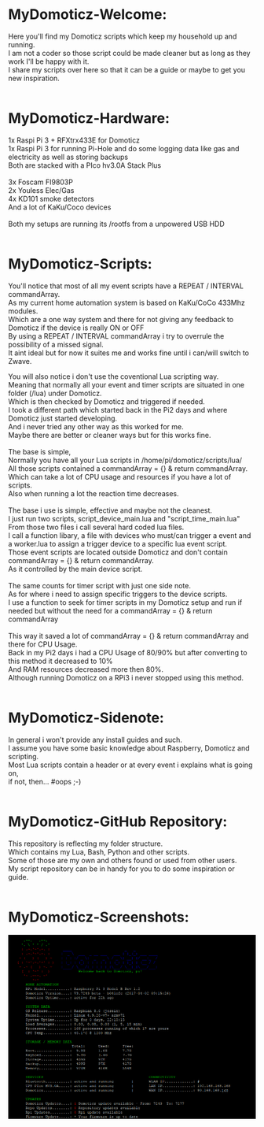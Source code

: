 # MyDomoticz-Welcome:
Here you'll find my Domoticz scripts which keep my household up and running.<br />
I am not a coder so those script could be made cleaner but as long as they work I'll be happy with it.<br />
I share my scripts over here so that it can be a guide or maybe to get you new inspiration.<br />
<br />
# MyDomoticz-Hardware:
1x Raspi Pi 3 + RFXtrx433E for Domoticz<br /> 
1x Raspi Pi 3 for running Pi-Hole and do some logging data like gas and electricity as well as storing backups<br />
Both are stacked with a PIco hv3.0A Stack Plus<br />
<br />
3x Foscam FI9803P<br />
2x Youless Elec/Gas<br />
4x KD101 smoke detectors<br />
And a lot of KaKu/Coco devices<br />
<br />
Both my setups are running its /rootfs from a unpowered USB HDD<br />
<br />
# MyDomoticz-Scripts:
You'll notice that most of all my event scripts have a REPEAT / INTERVAL commandArray.<br />
As my current home automation system is based on KaKu/CoCo 433Mhz modules.<br />
Which are a one way system and there for not giving any feedback to Domoticz if the device is really ON or OFF<br />
By using a REPEAT / INTERVAL commandArray i try to overrule the possibility of a missed signal.<br />
It aint ideal but for now it suites me and works fine until i can/will switch to Zwave.<br />

You will also notice i don't use the coventional Lua scripting way.<br />
Meaning that normally all your event and timer scripts are situated in one folder (/lua) under Domoticz.<br />
Which is then checked by Domoticz and triggered if needed.<br />
I took a different path which started back in the Pi2 days and where Domoticz just started developing.<br />
And i never tried any other way as this worked for me.<br />
Maybe there are better or cleaner ways but for this works fine.<br />
<br />
The base is simple,<br />
Normally you have all your Lua scripts in /home/pi/domoticz/scripts/lua/<br />
All those scripts contained a commandArray = {} & return commandArray.<br />
Which can take a lot of CPU usage and resources if you have a lot of scripts.<br />
Also when running a lot the reaction time decreases.<br />
<br />
The base i use is simple, effective and maybe not the cleanest.<br />
I just run two scripts, script_device_main.lua and "script_time_main.lua"<br />
From those two files i call several hard coded lua files.<br />
I call a function libary, a file with devices who must/can trigger a event and a worker.lua to assign a trigger device to a specific lua event script.<br />
Those event scripts are located outside Domoticz and don't contain commandArray = {} & return commandArray.<br />
As it controlled by the main device script.<br />
<br />
The same counts for timer script with just one side note.<br />
As for where i need to assign specific triggers to the device scripts.<br />
I use a function to seek for timer scripts in my Domoticz setup and run if needed but without the need for a commandArray = {} & return commandArray <br />
<br />
This way it saved a lot of commandArray = {} & return commandArray and there for CPU Usage.<br />
Back in my Pi2 days i had a CPU Usage of 80/90% but after converting to this method it decreased to 10%<br />
And RAM resources decreased more then 80%.<br />
Although running Domoticz on a RPi3 i never stopped using this method.<br />
<br />
# MyDomoticz-Sidenote:
In general i won't provide any install guides and such.<br />
I assume you have some basic knowledge about Raspberry, Domoticz and scripting.<br />
Most Lua scripts contain a header or at every event i explains what is going on, <br />
if not, then... #oops ;-)<br />
<br />
# MyDomoticz-GitHub Repository:
This repository is reflecting my folder structure.<br />
Which contains my Lua, Bash, Python and other scripts.<br />
Some of those are my own and others found or used from other users.<br />
My script repository can be in handy for you to do some inspiration or guide.<br />
<br />
# MyDomoticz-Screenshots:
![alt text](screenshots/motd.png "motd")
